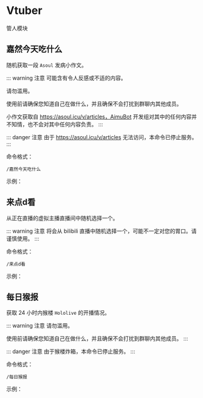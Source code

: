# Vtuber

管人模块


## 嘉然今天吃什么 <Badge type="tip" text="开发者" vertical="top" />

随机获取一段 `Asoul` 发病小作文。

::: warning 注意
可能含有令人反感或不适的内容。

请勿滥用。

使用前请确保您知道自己在做什么，并且确保不会打扰到群聊内其他成员。

小作文获取自 https://asoul.icu/v/articles，AimuBot 开发组对其中的任何内容并不知情，也不会对其中任何内容负责。
:::

::: danger 注意
由于 https://asoul.icu/v/articles 无法访问，本命令已停止服务。
:::

命令格式：

```text
/嘉然今天吃什么
```

示例：

<ClientOnly>
	<neko-box :messages="[
		{ position: 'right', msg: '/嘉然今天吃什么' },{ position: 'left', msg: '鼠鼠\n\n鼠鼠的朋友有很多，住在东边的小鱼，住在南边的小鹿，住在西边的蝴蝶，住在北边的小鸟。他们带鼠鼠在蔚蓝色的深海里与水母共游，在碧绿的麋鹿森林里喝清晨的露水，在热闹的雨林里穿梭玩耍，在广袤的天空中肆意飞翔。\n\n鼠鼠住在灯火阑珊的城市，可鼠鼠知道这里没有一处属于鼠鼠，鼠鼠穿过川流不息的街道，狂奔着回到自己阴湿黑暗的下水道，强烈的自卑之情让鼠鼠无法呼吸，鼠鼠依靠在下水道缝隙边，因为嘉然小姐总会路过这里。\n\n草莓加奶油加花香，是嘉然小姐的味道。风铃加口琴加奶糖，是嘉然小姐的声音。节奏加音乐加快乐，是嘉然小姐的脚步。“她来了”，鼠鼠将头小心地探出缝隙，嘉然小姐径直走过吵闹的人群，来到下水道缝隙边，端着草莓蛋糕，缓缓放在洞口，一阵风铃似的声音响起“嘉心糖，来吃然然的草莓蛋糕吧。”嘉然小姐温柔的看着它，鼠鼠不知为何突然流下了眼泪，无法挪动脚步。嘉然小姐好像很失落，眉头轻轻皱起，“你不喜欢然然吗……”，鼠鼠急忙辩解，可憋红了脸一句话也说不出，“猫咪已经被然然关在笼子里了，嘉心糖不用害怕！”嘉然小姐关切的看着鼠鼠，鼠鼠似乎要溺亡在她蔚蓝色的双眸里，慢慢走向那块草莓蛋糕，小口品尝着。嘉然小姐伸出小小的手，似乎想捧起鼠鼠。鼠鼠好像被雷击中一般，猛然跳起，飞奔回下水道，它拼命喊着：“我又脏又臭还很丑陋，嘉然小姐不会喜欢我的！嘉然小姐不会喜欢我的！”嘉然小姐表情立刻转为严肃，认真的看着鼠鼠道“我不许你这么说自己！”她的眼中好像也盈满了泪水“我们嘉心糖…都是很厉害的人！' },
]">
	</neko-box>
</ClientOnly>


## 来点d看 <Badge type="warning" text="开发中" vertical="top" />

从正在直播的虚拟主播直播间中随机选择一个。

::: warning 注意
将会从 bilibili 直播中随机选择一个，可能不一定对您的胃口。请谨慎使用。
:::

命令格式：

```text
/来点d看
```

示例：

<ClientOnly>
	<neko-box :messages="[
		{ position: 'right', msg: '/来点d看' },{ position: 'left', chain: [{ reply: '/来点d看' }, { img: '/images/Vtuber/example.webp' }, { msg: '标题: unpacking\nUP: 猫雷NyaRu_Official\nhttps://live.bilibili.com/22676119' }] },
]">
	</neko-box>
</ClientOnly>


## 每日猴报 <Badge type="danger" text="关闭" vertical="top" />

获取 24 小时内猴楼 `Hololive` 的开播情况。

::: warning 注意
请勿滥用。

使用前请确保您知道自己在做什么，并且确保不会打扰到群聊内其他成员。
:::

::: danger 注意
由于猴楼炸箱，本命令已停止服务。
:::

命令格式：

```text
/每日猴报
```

示例：

<ClientOnly>
	<neko-box :messages="[
		{ position: 'right', msg: '/每日猴报' },{ position: 'left', chain: [{ reply: '/每日猴报' }, { msg: '今日猴报：\n06:30 赤井はあと ❤, 09:30 緋崎ガンマ, 19:00 ロボ子さん 🤖, 20:00 大空スバル 🚑, \n20:00 白銀ノエル ⚔, 21:00 夜十神封魔, ' }] },
]">
	</neko-box>
</ClientOnly>

